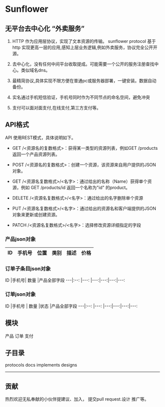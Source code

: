 # Sunflower
## 无平台去中心化 “外卖服务”

1. HTTP 作为应用层协议，实现了文本资源的传输。 
sunflower protocol 基于http 实现更高一层的应用,感知上层业务逻辑,例如外卖服务，协议完全公开开源。

2. 去中心化，没有任何中间平台收取提成。可能需要一个公开的服务注册查找中心。类似域名dns。

3. 最精简协议,具体实现不限方便在普通pc或服务器部署，一键安装。数据自动备份。 

4. 实名通过手机短信验证，手机号同时作为不同节点的命名空间，避免冲突

5. 支付可以面对面支付,在线支付,第三方支付等。


## API格式
API 使用REST模式，具体说明如下。

* GET /<资源名的复数格式>：获得某一类型的资源列表，例如GET /products 返回一个产品资源列表。

* POST /<资源名的复数格式>：创建一个资源，该资源来自用户提供的JSON对象。

* GET /<资源名复数格式>/<名字>：通过给出的名称（Name）获得单个资源，例如   GET /products/id 返回一个名称为"id" 的product。

* DELETE /<资源名复数格式>/<名字>：通过给出的名字删除单个资源

* PUT /<资源名复数格式>/<名字>：通过给出的资源名和客户端提供的JSON对象来更新或创建资源。

* PATCH /<资源名复数格式>/<名字>：选择修改资源详细指定的字段


### 产品json对象
ID |手机号 | 位置|类别|描述|价格 
---|:--:  |---: |---:|---:|---:
### 订单子条目json对象
ID |手机号| 数量  |产品全部字段 
---|:--:  |---: |---:|---:|---:|---:
### 订单json对象
ID |手机号 | 数量 |状态 |产品全部字段 
---|:--:  |---: |---:|---:|---:|---:



## 模块
   产品 订单 支付 
   
 
## 子目录
 protocols docs implements designs
 
---
## 贡献
热烈欢迎无私奉献的小伙伴提建议、加入，
提交pull request.设计 推广等。

